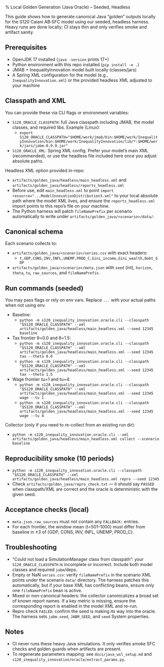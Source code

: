 % Local Golden Generation (Java Oracle) – Seeded, Headless

This guide shows how to generate canonical Java “golden” outputs locally for the S120 Caiani AB‑SFC model using our seeded, headless harness. Heavy runs are done locally; CI stays thin and only verifies smoke and artifact sanity.

## Prerequisites
- OpenJDK 17 installed (`java -version` prints 17+)
- Python environment with this repo installed (`pip install -e .`)
- JMAB + InequalityInnovation model built locally (classes/jars)
- A Spring XML configuration for the model (e.g., `InequalityInnovation.xml`) or the provided headless XML adjusted to your machine

## Classpath and XML
You can provide these via CLI flags or environment variables:

- `S120_ORACLE_CLASSPATH`: full Java classpath including JMAB, the model classes, and required libs. Example (Linux):
  - `export S120_ORACLE_CLASSPATH="$HOME/work/jmab/bin:$HOME/work/InequalityInnovation/bin:$HOME/work/InequalityInnovation/lib/*:$HOME/work/jars/jabm-0.9.9.jar"`
- `S120_ORACLE_XML`: Spring XML config. Prefer your model’s main XML (recommended), or use the headless file included here once you adjust absolute paths.

Headless XML option provided in-repo:
- `artifacts/golden_java/headless/main_headless.xml` and `artifacts/golden_java/headless/reports_headless.xml`
- Before use, edit `main_headless.xml` to point `import resource="...ModelInnovationDistribution3.xml"` to your local absolute path where the model XML lives, and ensure the `reports_headless.xml` import points to this repo’s file on your machine.
- The Python harness will patch `fileNamePrefix` per scenario automatically to write under `artifacts/golden_java/<scenario>/data/`.

## Canonical schema
Each scenario collects to:
- `artifacts/golden_java/<scenario>/series.csv` with exact headers:
  - `t,GDP,CONS,INV,INFL,UNEMP,PROD_C,Gini_income,Gini_wealth,Debt_GDP`
- `artifacts/golden_java/<scenario>/meta.json` with `seed` (int), `horizon`, `theta`, `tu`, `raw_sources`, and `fileNamePrefix`.

## Run commands (seeded)
You may pass flags or rely on env vars. Replace `...` with your actual paths when not using env.

- Baseline:
  - `python -m s120_inequality_innovation.oracle.cli --classpath "$S120_ORACLE_CLASSPATH" --xml artifacts/golden_java/headless/main_headless.xml --seed 12345 baseline`
- Tax frontier θ=0.0 and θ=1.5:
  - `python -m s120_inequality_innovation.oracle.cli --classpath "$S120_ORACLE_CLASSPATH" --xml artifacts/golden_java/headless/main_headless.xml --seed 12345 tax --theta 0.0`
  - `python -m s120_inequality_innovation.oracle.cli --classpath "$S120_ORACLE_CLASSPATH" --xml artifacts/golden_java/headless/main_headless.xml --seed 12345 tax --theta 1.5`
- Wage frontier tu=1 and tu=4:
  - `python -m s120_inequality_innovation.oracle.cli --classpath "$S120_ORACLE_CLASSPATH" --xml artifacts/golden_java/headless/main_headless.xml --seed 12345 wage --tu 1`
  - `python -m s120_inequality_innovation.oracle.cli --classpath "$S120_ORACLE_CLASSPATH" --xml artifacts/golden_java/headless/main_headless.xml --seed 12345 wage --tu 4`

Collector (only if you need to re-collect from an existing run dir):
- `python -m s120_inequality_innovation.oracle.cli --xml artifacts/golden_java/headless/main_headless.xml collect --scenario baseline`

## Reproducibility smoke (10 periods)
- `python -m s120_inequality_innovation.oracle.cli --classpath "$S120_ORACLE_CLASSPATH" --xml artifacts/golden_java/headless/main_headless.xml repro --seed 12345`
- Check `artifacts/golden_java/repro_check.txt` — it should say `PASSED` when classpath/XML are correct and the oracle is deterministic with the given seed.

## Acceptance checks (local)
- `meta.json.raw_sources` must not contain any `FALLBACK:` entries.
- For each frontier, the window mean (t=501–1000) must differ from baseline in ≥3 of {GDP, CONS, INV, INFL, UNEMP, PROD_C}.

## Troubleshooting
- “Could not load a SimulationManager class from classpath”: your `S120_ORACLE_CLASSPATH` is incomplete or incorrect. Include both model classes and required `jabm`/deps.
- Empty or NaN `series.csv`: verify `fileNamePrefix` in the scenario XML points under the scenario `data/` directory. The harness patches this automatically, but if your base XML has conflicting beans, ensure only one `fileNamePrefix` bean is active.
- Mixed or non-canonical headers: the collector canonicalizes a broad set of known report names. If a key metric is missing, ensure the corresponding report is enabled in the model XML and re-run.
- Repro check `FAILED`: confirm the seed is making its way into the oracle. The harness sets `jabm.seed`, `JABM_SEED`, and `seed` System properties.

## Notes
- CI never runs these heavy Java simulations. It only verifies smoke SFC checks and golden guards when artifacts are present.
- To regenerate parameters mapping: see `docs/java_wsl_setup.md` and `s120_inequality_innovation/oracle/extract_params.py`.
